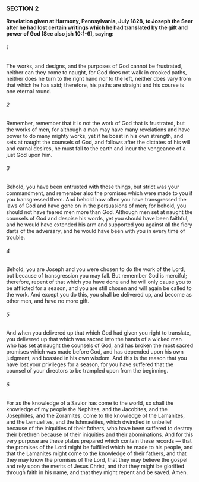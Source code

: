 ### SECTION 2

**Revelation given at Harmony, Pennsylvania, July 1828, to Joseph the Seer after he had lost certain writings which he had translated by the gift and power of God [See also jsh 10:1-6], saying:**

###### 1
The works, and designs, and the purposes of God cannot be frustrated, neither can they come to naught, for God does not walk in crooked paths, neither does he turn to the right hand nor to the left, neither does vary from that which he has said; therefore, his paths are straight and his course is one eternal round.

###### 2
Remember, remember that it is not the work of God that is frustrated, but the works of men, for although a man may have many revelations and have power to do many mighty works, yet if he boast in his own strength, and sets at naught the counsels of God, and follows after the dictates of his will and carnal desires, he must fall to the earth and incur the vengeance of a just God upon him.

###### 3
Behold, you have been entrusted with those things, but strict was your commandment, and remember also the promises which were made to you if you transgressed them. And behold how often you have transgressed the laws of God and have gone on in the persuasions of men; for behold, you should not have feared men more than God. Although men set at naught the counsels of God and despise his words, yet you should have been faithful, and he would have extended his arm and supported you against all the fiery darts of the adversary, and he would have been with you in every time of trouble.

###### 4
Behold, you are Joseph and you were chosen to do the work of the Lord, but because of transgression you may fall. But remember God is merciful; therefore, repent of that which you have done and he will only cause you to be afflicted for a season, and you are still chosen and will again be called to the work. And except you do this, you shall be delivered up, and become as other men, and have no more gift.

###### 5
And when you delivered up that which God had given you right to translate, you delivered up that which was sacred into the hands of a wicked man who has set at naught the counsels of God, and has broken the most sacred promises which was made before God, and has depended upon his own judgment, and boasted in his own wisdom. And this is the reason that you have lost your privileges for a season, for you have suffered that the counsel of your directors to be trampled upon from the beginning.

###### 6
For as the knowledge of a Savior has come to the world, so shall the knowledge of my people the Nephites, and the Jacobites, and the Josephites, and the Zoramites, come to the knowledge of the Lamanites, and the Lemuelites, and the Ishmaelites, which dwindled in unbelief because of the iniquities of their fathers, who have been suffered to destroy their brethren because of their iniquities and their abominations. And for this very purpose are these plates prepared which contain these records — that the promises of the Lord might be fulfilled which he made to his people, and that the Lamanites might come to the knowledge of their fathers, and that they may know the promises of the Lord, that they may believe the gospel and rely upon the merits of Jesus Christ, and that they might be glorified through faith in his name, and that they might repent and be saved. Amen.